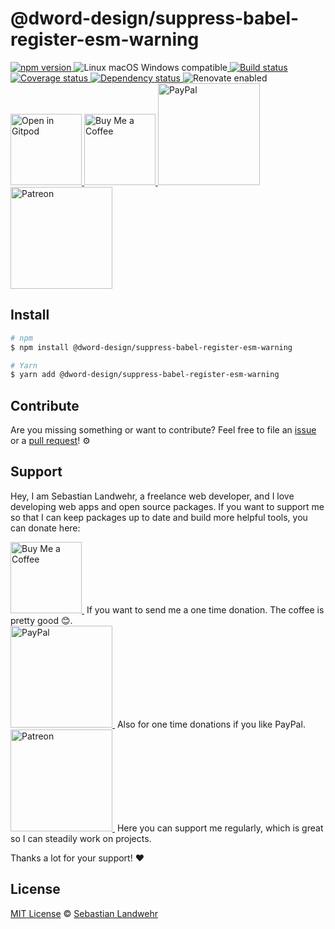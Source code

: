<!-- TITLE/ -->
# @dword-design/suppress-babel-register-esm-warning
<!-- /TITLE -->

<!-- BADGES/ -->
  <p>
    <a href="https://npmjs.org/package/@dword-design/suppress-babel-register-esm-warning">
      <img
        src="https://img.shields.io/npm/v/@dword-design/suppress-babel-register-esm-warning.svg"
        alt="npm version"
      >
    </a><img src="https://img.shields.io/badge/os-linux%20%7C%C2%A0macos%20%7C%C2%A0windows-blue" alt="Linux macOS Windows compatible"><a href="https://github.com/dword-design/suppress-babel-register-esm-warning/actions">
      <img
        src="https://github.com/dword-design/suppress-babel-register-esm-warning/workflows/build/badge.svg"
        alt="Build status"
      >
    </a><a href="https://codecov.io/gh/dword-design/suppress-babel-register-esm-warning">
      <img
        src="https://codecov.io/gh/dword-design/suppress-babel-register-esm-warning/branch/master/graph/badge.svg"
        alt="Coverage status"
      >
    </a><a href="https://david-dm.org/dword-design/suppress-babel-register-esm-warning">
      <img src="https://img.shields.io/david/dword-design/suppress-babel-register-esm-warning" alt="Dependency status">
    </a><img src="https://img.shields.io/badge/renovate-enabled-brightgreen" alt="Renovate enabled"><br/><a href="https://gitpod.io/#https://github.com/dword-design/suppress-babel-register-esm-warning">
      <img
        src="https://gitpod.io/button/open-in-gitpod.svg"
        alt="Open in Gitpod"
        width="114"
      >
    </a><a href="https://www.buymeacoffee.com/dword">
      <img
        src="https://www.buymeacoffee.com/assets/img/guidelines/download-assets-sm-2.svg"
        alt="Buy Me a Coffee"
        width="114"
      >
    </a><a href="https://paypal.me/SebastianLandwehr">
      <img
        src="https://sebastianlandwehr.com/images/paypal.svg"
        alt="PayPal"
        width="163"
      >
    </a><a href="https://www.patreon.com/dworddesign">
      <img
        src="https://sebastianlandwehr.com/images/patreon.svg"
        alt="Patreon"
        width="163"
      >
    </a>
</p>
<!-- /BADGES -->

<!-- DESCRIPTION/ -->

<!-- /DESCRIPTION -->

<!-- INSTALL/ -->
## Install

```bash
# npm
$ npm install @dword-design/suppress-babel-register-esm-warning

# Yarn
$ yarn add @dword-design/suppress-babel-register-esm-warning
```
<!-- /INSTALL -->

<!-- LICENSE/ -->
## Contribute

Are you missing something or want to contribute? Feel free to file an [issue](https://github.com/dword-design/suppress-babel-register-esm-warning/issues) or a [pull request](https://github.com/dword-design/suppress-babel-register-esm-warning/pulls)! ⚙️

## Support

Hey, I am Sebastian Landwehr, a freelance web developer, and I love developing web apps and open source packages. If you want to support me so that I can keep packages up to date and build more helpful tools, you can donate here:

<p>
  <a href="https://www.buymeacoffee.com/dword">
    <img
      src="https://www.buymeacoffee.com/assets/img/guidelines/download-assets-sm-2.svg"
      alt="Buy Me a Coffee"
      width="114"
    >
  </a>&nbsp;If you want to send me a one time donation. The coffee is pretty good 😊.<br/>
  <a href="https://paypal.me/SebastianLandwehr">
    <img
      src="https://sebastianlandwehr.com/images/paypal.svg"
      alt="PayPal"
      width="163"
    >
  </a>&nbsp;Also for one time donations if you like PayPal.<br/>
  <a href="https://www.patreon.com/dworddesign">
    <img
      src="https://sebastianlandwehr.com/images/patreon.svg"
      alt="Patreon"
      width="163"
    >
  </a>&nbsp;Here you can support me regularly, which is great so I can steadily work on projects.
</p>

Thanks a lot for your support! ❤️

## License

[MIT License](https://opensource.org/licenses/MIT) © [Sebastian Landwehr](https://sebastianlandwehr.com)
<!-- /LICENSE -->
